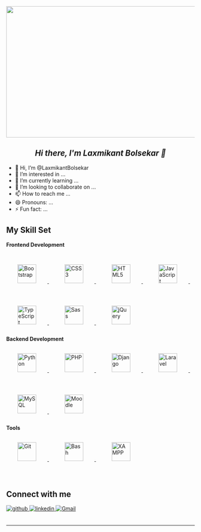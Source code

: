 <div align="center">
<img src="https://www.google.com/imgres?imgurl=https%3A%2F%2Fuser-images.githubusercontent.com%2F74038190%2F212748842-9fcbad5b-6173-4175-8a61-521f3dbb7514.gif&tbnid=N8Ehn8UbrUx_CM&vet=12ahUKEwi954z3nr6EAxU4T2wGHde1ABkQMygAegQIARBP..i&imgrefurl=https%3A%2F%2Fgithub.com%2FAnmol-Baranwal%2FCool-GIFs-For-GitHub&docid=hqmA8T4OFW0sOM&w=512&h=384&q=full%20stack%20developer%20gif&hl=en-GB&ved=2ahUKEwi954z3nr6EAxU4T2wGHde1ABkQMygAegQIARBP" height="350" width="850"/>
</div>  
  

## *<div align="center">Hi there, I'm Laxmikant Bolsekar 👋</div>*  
  
- 👋 Hi, I’m @LaxmikantBolsekar
- 👀 I’m interested in ...
- 🌱 I’m currently learning ...
- 💞️ I’m looking to collaborate on ...
- 📫 How to reach me ...
- 😄 Pronouns: ...
- ⚡ Fun fact: ...
  


## My Skill Set 
<b>Frontend Development</b>
<div align="left">  
    <a href="https://getbootstrap.com/docs/3.4/javascript/" target="_blank">
        <img style="margin: 30px" src="https://profilinator.rishav.dev/skills-assets/bootstrap-plain.svg" alt="Bootstrap" height="50" />
    </a>&nbsp;&nbsp;
    <a href="https://www.w3schools.com/css/" target="_blank">
        <img style="margin: 30px" src="https://profilinator.rishav.dev/skills-assets/css3-original-wordmark.svg" alt="CSS3" height="50" />
    </a>&nbsp;&nbsp;
    <a href="https://en.wikipedia.org/wiki/HTML5" target="_blank">
        <img style="margin: 30px" src="https://profilinator.rishav.dev/skills-assets/html5-original-wordmark.svg" alt="HTML5" height="50" />
    </a>&nbsp;&nbsp;
    <a href="https://www.javascript.com/" target="_blank">
        <img style="margin: 30px" src="https://profilinator.rishav.dev/skills-assets/javascript-original.svg" alt="JavaScript" height="50" />
    </a>&nbsp; &nbsp; 
    <a href="https://www.typescriptlang.org/" target="_blank">
        <img style="margin: 30px" src="https://profilinator.rishav.dev/skills-assets/typescript-original.svg" alt="TypeScript" height="50" />
    </a>&nbsp;&nbsp;  
    <a href="https://sass-lang.com/" target="_blank">
        <img style="margin: 30px" src="https://profilinator.rishav.dev/skills-assets/sass-original.svg" alt="Sass" height="50" />
    </a>&nbsp;&nbsp;  
    <a href="https://jquery.com/" target="_blank">
        <img style="margin: 30px" src="https://profilinator.rishav.dev/skills-assets/jquery.png" alt="jQuery" height="50" />
    </a>  
</div>
<b>Backend Development</b>
<div align="left">  
    <a href="https://www.python.org/" target="_blank">
        <img style="margin: 30px" src="https://profilinator.rishav.dev/skills-assets/python-original.svg" alt="Python" height="50" />
    </a>&nbsp;&nbsp;  
    <a href="https://www.php.net/" target="_blank">
        <img style="margin: 30px" src="https://profilinator.rishav.dev/skills-assets/php-original.svg" alt="PHP" height="50" />
    </a>&nbsp;&nbsp;  
    <a href="https://www.djangoproject.com/" target="_blank">
        <img style="margin: 30px" src="https://profilinator.rishav.dev/skills-assets/django-original.svg" alt="Django" height="50" />
    </a>&nbsp;&nbsp;  
    <a href="https://laravel.com/" target="_blank">
        <img style="margin: 30px" src="https://profilinator.rishav.dev/skills-assets/laravel-plain-wordmark.svg" alt="Laravel" height="50" />
    </a>&nbsp;&nbsp;  
    <a href="https://www.mysql.com/" target="_blank">
        <img style="margin: 30px" src="https://profilinator.rishav.dev/skills-assets/mysql-original-wordmark.svg" alt="MySQL" height="50" />
    </a>&nbsp;&nbsp;   
  <a href="https://moodle.org/" target="_blank">
    <img style="margin: 30px" src="https://w7.pngwing.com/pngs/78/454/png-transparent-moodle-original-logo-icon.png" alt="Moodle" height="50" />
</a>
</div>
<b>Tools</b>
<div align="left">  
    <a href="https://github.com/" target="_blank">
        <img style="margin: 30px" src="https://profilinator.rishav.dev/skills-assets/git-scm-icon.svg" alt="Git" height="50" />
    </a>&nbsp;&nbsp;  
    <a href="https://www.gnu.org/software/bash/" target="_blank">
        <img style="margin: 30px" src="https://profilinator.rishav.dev/skills-assets/gnu_bash-icon.svg" alt="Bash" height="50" />
    </a> &nbsp;&nbsp;  
  <a href="https://www.apachefriends.org/" target="_blank">
        <img style="margin: 30px" src="https://profilinator.rishav.dev/skills-assets/xampp.png" alt="XAMPP" height="50" />
    </a>
</div>

<br/>  


## Connect with me  
<a href="https://github.com/LaxmikantBolsekar" target="_blank">
<img src=https://img.shields.io/badge/github-%2324292e.svg?&style=for-the-badge&logo=github&logoColor=white alt=github style="margin-bottom: 5px;" />
</a>
<a href="https://www.linkedin.com/in/laxmikantbolsekar/" target="_blank">
<img src=https://img.shields.io/badge/linkedin-%231E77B5.svg?&style=for-the-badge&logo=linkedin&logoColor=white alt=linkedin style="margin-bottom: 5px;" />
</a>  
<a href="mailto:laxmikantbolsekar01@gmail.com" target="_blank">
    <img src="https://img.shields.io/badge/gmail-%23D14836.svg?&style=for-the-badge&logo=gmail&logoColor=white" alt="Gmail" style="margin-bottom: 5px;" />
</a>
  

<br/> 

<div align="center"></div>
<br />

----

<!---
LaxmikantBolsekar/LaxmikantBolsekar is a ✨ special ✨ repository because its `README.md` (this file) appears on your GitHub profile.
You can click the Preview link to take a look at your changes.
--->
